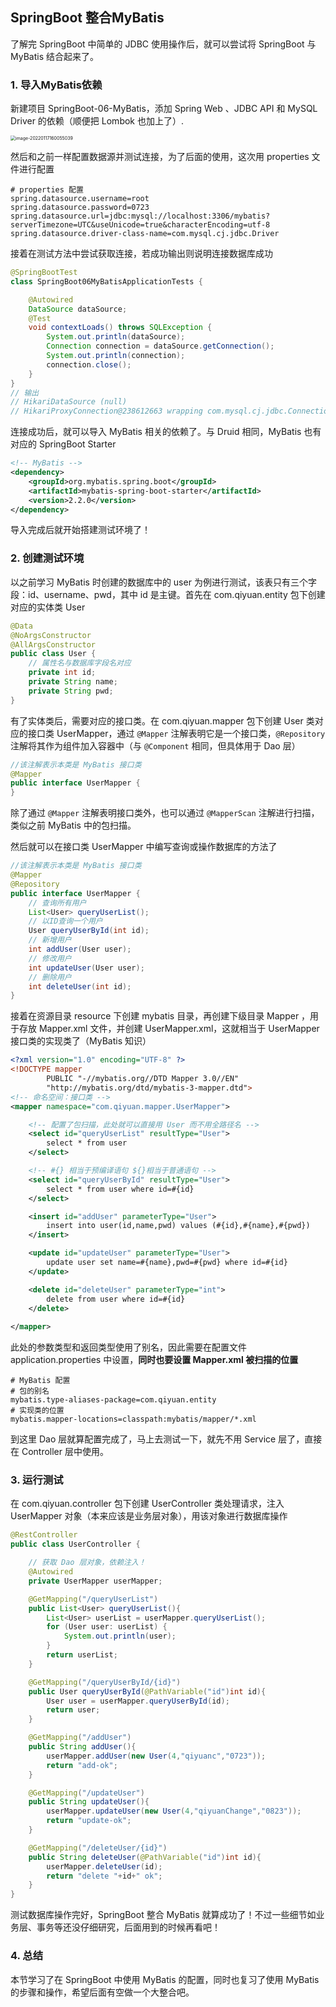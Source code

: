 ## SpringBoot 整合MyBatis

了解完 SpringBoot 中简单的 JDBC 使用操作后，就可以尝试将 SpringBoot 与 MyBatis 结合起来了。

### 1. 导入MyBatis依赖

新建项目 SpringBoot-06-MyBatis，添加 Spring Web 、JDBC API 和 MySQL Driver 的依赖（顺便把 Lombok 也加上了）.

<img src="image-20220117160055039.png" alt="image-20220117160055039" style="zoom: 50%;" />

然后和之前一样配置数据源并测试连接，为了后面的使用，这次用 properties 文件进行配置

```properties
# properties 配置
spring.datasource.username=root
spring.datasource.password=0723
spring.datasource.url=jdbc:mysql://localhost:3306/mybatis?serverTimezone=UTC&useUnicode=true&characterEncoding=utf-8
spring.datasource.driver-class-name=com.mysql.cj.jdbc.Driver
```

接着在测试方法中尝试获取连接，若成功输出则说明连接数据库成功

```java
@SpringBootTest
class SpringBoot06MyBatisApplicationTests {

    @Autowired
    DataSource dataSource;
    @Test
    void contextLoads() throws SQLException {
        System.out.println(dataSource);
        Connection connection = dataSource.getConnection();
        System.out.println(connection);
        connection.close();
    }
}
// 输出
// HikariDataSource (null)
// HikariProxyConnection@238612663 wrapping com.mysql.cj.jdbc.ConnectionImpl@1192b58e
```

连接成功后，就可以导入 MyBatis 相关的依赖了。与 Druid 相同，MyBatis 也有对应的 SpringBoot Starter

```xml
<!-- MyBatis -->
<dependency>
    <groupId>org.mybatis.spring.boot</groupId>
    <artifactId>mybatis-spring-boot-starter</artifactId>
    <version>2.2.0</version>
</dependency>
```

导入完成后就开始搭建测试环境了！

### 2. 创建测试环境

以之前学习 MyBatis 时创建的数据库中的 user 为例进行测试，该表只有三个字段：id、username、pwd，其中 id 是主键。首先在 com.qiyuan.entity 包下创建对应的实体类 User

```java
@Data
@NoArgsConstructor
@AllArgsConstructor
public class User {
    // 属性名与数据库字段名对应
    private int id;
    private String name;
    private String pwd;
}
```

有了实体类后，需要对应的接口类。在 com.qiyuan.mapper 包下创建 User 类对应的接口类 UserMapper，通过 `@Mapper` 注解表明它是一个接口类，`@Repository` 注解将其作为组件加入容器中（与 `@Component` 相同，但具体用于 Dao 层）

```java
//该注解表示本类是 MyBatis 接口类
@Mapper
public interface UserMapper {
}

```

除了通过 `@Mapper` 注解表明接口类外，也可以通过 `@MapperScan` 注解进行扫描，类似之前 MyBatis 中的包扫描。

然后就可以在接口类 UserMapper 中编写查询或操作数据库的方法了

```java
//该注解表示本类是 MyBatis 接口类
@Mapper
@Repository
public interface UserMapper {
    // 查询所有用户
    List<User> queryUserList();
    // 以ID查询一个用户
    User queryUserById(int id);
    // 新增用户
    int addUser(User user);
    // 修改用户
    int updateUser(User user);
    // 删除用户
    int deleteUser(int id);
}
```

接着在资源目录 resource 下创建 mybatis 目录，再创建下级目录 Mapper ，用于存放 Mapper.xml 文件，并创建 UserMapper.xml，这就相当于 UserMapper 接口类的实现类了（MyBatis 知识）

```xml
<?xml version="1.0" encoding="UTF-8" ?>
<!DOCTYPE mapper
        PUBLIC "-//mybatis.org//DTD Mapper 3.0//EN"
        "http://mybatis.org/dtd/mybatis-3-mapper.dtd">
<!-- 命名空间：接口类 -->
<mapper namespace="com.qiyuan.mapper.UserMapper">

    <!-- 配置了包扫描，此处就可以直接用 User 而不用全路径名 -->
    <select id="queryUserList" resultType="User">
        select * from user
    </select>

    <!-- #{} 相当于预编译语句 ${}相当于普通语句 -->
    <select id="queryUserById" resultType="User">
        select * from user where id=#{id}
    </select>

    <insert id="addUser" parameterType="User">
        insert into user(id,name,pwd) values (#{id},#{name},#{pwd})
    </insert>

    <update id="updateUser" parameterType="User">
        update user set name=#{name},pwd=#{pwd} where id=#{id}
    </update>

    <delete id="deleteUser" parameterType="int">
        delete from user where id=#{id}
    </delete>
    
</mapper>
```

此处的参数类型和返回类型使用了别名，因此需要在配置文件 application.properties 中设置，**同时也要设置 Mapper.xml 被扫描的位置**

```properties
# MyBatis 配置
# 包的别名
mybatis.type-aliases-package=com.qiyuan.entity
# 实现类的位置
mybatis.mapper-locations=classpath:mybatis/mapper/*.xml
```

到这里 Dao 层就算配置完成了，马上去测试一下，就先不用 Service 层了，直接在 Controller 层中使用。

### 3. 运行测试

在 com.qiyuan.controller 包下创建 UserController 类处理请求，注入 UserMapper 对象（本来应该是业务层对象），用该对象进行数据库操作

```java
@RestController
public class UserController {

    // 获取 Dao 层对象，依赖注入！
    @Autowired
    private UserMapper userMapper;

    @GetMapping("/queryUserList")
    public List<User> queryUserList(){
        List<User> userList = userMapper.queryUserList();
        for (User user: userList) {
            System.out.println(user);
        }
        return userList;
    }

    @GetMapping("/queryUserById/{id}")
    public User queryUserById(@PathVariable("id")int id){
        User user = userMapper.queryUserById(id);
        return user;
    }

    @GetMapping("/addUser")
    public String addUser(){
        userMapper.addUser(new User(4,"qiyuanc","0723"));
        return "add-ok";
    }

    @GetMapping("/updateUser")
    public String updateUser(){
        userMapper.updateUser(new User(4,"qiyuanChange","0823"));
        return "update-ok";
    }

    @GetMapping("/deleteUser/{id}")
    public String deleteUser(@PathVariable("id")int id){
        userMapper.deleteUser(id);
        return "delete "+id+" ok";
    }
}
```

测试数据库操作完好，SpringBoot 整合 MyBatis 就算成功了！不过一些细节如业务层、事务等还没仔细研究，后面用到的时候再看吧！

### 4. 总结

本节学习了在 SpringBoot 中使用 MyBatis 的配置，同时也复习了使用 MyBatis 的步骤和操作，希望后面有空做一个大整合吧。